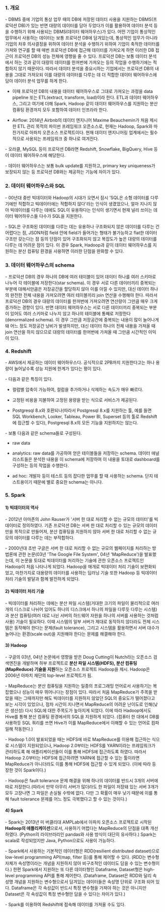 ### 1. 개요

\- DBMS 중에 기업의 통상 업무 때의 DB에 저장된 데이터 사용을 지원하는 DBMS(프로덕션 DB)가 있는 반면 대량의 데이터를 담아 두었다가 이를 활용하여 데이터 분석 등을 수행하기 위해 사용되는 DBMS(데이터 웨어하우스)가 있다. 어떤 기업이 통상적인 업무에서 사용하는 데이터는 보통 프로덕션 DB에 담겨있는데, 통상적인 업무가 아니라 기업의 차후 의사결정을 위하여 데이터 분석을 수행하기 위하여 기업이 축적한 데이터를 가져와 연구를 할 때 매번 프로덕션 DB에 접근해 데이터를 가져오게 하면 이러한 DB 접근이 프로덕션 DB의 성능 전체에 영향을 줄 수 있다. 프로덕션 DB는 보통 데이터 분석에서 하는 것과 같이 대량의 데이터를 한꺼번에 가져오는 등의 작업을 수행하기에는 적합하지 않기 때문이다. 따라서 데이터 분석을 중요시하는 기업에서는 프로덕션 DB의 내용을 그대로 가져오되 이를 대량의 데이터를 다루는 데 더 적합한 데이터 웨어하우스에 담아 데이터 분석 업무를 하게 한다. 

- 이때 프로덕션 DB의 내용을 데이터 웨어하우스로 그대로 가져오는 과정을 data pipeline 또는 ETL(extract, transform, load)이라 한다. ETL과 데이터 웨어하우스, 그리고 여기에 더해 Spark, Hadoop 같이 데이터 웨어하우스를 지원하는 분산 컴퓨팅 환경까지 모두 포함하여 데이터 인프라라 한다.

- Airflow: 2014년 Airbnb의 데이터 엔지니어 Maxime Beauchemin가 처음 제시한 ETL 관리 목적의 파이썬 프레임워크 오픈소스로, 현재는 Hadoop, Spark와 마찬가지로 아파치 오픈소스 프로젝트이다. 현재 데이터 엔지니어링 업계에서는 필수적으로 사용되는 프레임워크 중 하나로 여겨진다.


\- 오라클, MySQL 등이 프로덕션 DB라면 Redshift, Snowflake, BigQuery, Hive 등이 데이터 웨어하우스에 해당한다.

\- 데이터 웨어하우스는 보통 bulk update를 지원하고, primary key uniqueness가 보장되지 않는 등 프로덕션 DB와는 제공하는 기능에 차이가 있다.

### 2. 데이터 웨어하우스와 SQL

\- 00년대 중반 빅데이터와 Hadoop의 시대가 오면서 잠시 'SQL은 소형 데이터를 다루기에만 적합하고 빅데이터에는 적합하지 않다'라는 인식이 생겼었으나, 얼마 지나지 않아 빅데이터를 다루는 데에도 SQL이 유용하다는 인식이 생기면서 현재 널리 쓰이는 데이터 웨어하우스들 다수가 SQL을 지원한다. 

\- SQL은 구조화된 데이터를 다루는 데는 유용하나 구조화되지 않은 데이터를 다루는 건 어렵다는 점, JSON처럼 field 안에 field가 들어가는 형태가 불가능하고 flat한 데이터 구조만 갖는다는 점 등의 단점이 있어 구조화되지 않고 복잡도가 높은 대량의 데이터를 다루는 데 어려운 점이 있다. 이 경우 Spark, Hadoop과 같이 데이터 웨어하우스를 지원하는 분산 컴퓨팅 환경을 사용하면 이러한 단점을 완화할 수 있다.


### 3. 데이터 웨어하우스의 schema

\- 프로덕션 DB의 경우 하나의 DB에 여러 테이블이 있어 데이터 하나를 여러 스키마로 나누어 각 테이블에 저장한다(star schema). 이 경우 서로 다른 데이터끼리 중복되는 부분에 대해서만큼은 저장공간을 할당하지 않아 이를 아낄 수 있지만, 대신 데이터 하나의 완전한 전체 내용을 가져오려면 여러 테이블끼리 join 연산을 수행해야 한다. 따라서 프로덕션 DB의 경우 대량의 데이터를 한꺼번에 가져오려면 연산량이 그만큼 매우 크게 증가하는 경향이 있다. 반면 데이터 웨어하우스는 서로 다른 데이터끼리 중복되는 부분이 있어도 여러 스키마로 나누지 않고 하나의 테이블에 통째로 저장한다(denormalized schema). 이 경우 그만큼 저장공간에 중복되는 내용이 많이 늘어나게 돼 어느 정도 저장공간 낭비가 발생하지만, 대신 데이터 하나의 전체 내용을 가져올 때 join 연산을 하지 않으므로 대량의 데이터를 한꺼번에 가져올 때 그만큼 시간적인 이익이 있다.


### 4. Redshift

\- AWS에서 제공하는 데이터 웨어하우스다. 공식적으로 2PB까지 지원한다고는 하나 용량이 늘어날수록 성능 지원에 한계가 있다는 평이 있다. 

\- 다음과 같은 특징이 있다.

- 컬럼별 압축이 가능하여, 컬럼을 추가하거나 삭제하는 속도가 매우 빠르다.

- 고정된 비용을 지불하여 고정된 용량을 받는 식으로 서비스가 제공된다.

- Postgresql 8.x와 호환되나(따라서 Postgresql 8.x를 지원하는 툴, 예를 들면 SQL Workbench, Looker, Tableau, Power BI, Superset 등의 툴로 Redshift에 접근할 수 있다), Postgresql 8.x의 모든 기능을 지원하지는 않는다. 

\- 보통 다음과 같은 schema들로 구성된다.

- raw data

- analytics: raw data를 가공하여 얻은 테이블들을 저장하는 schema. 데이터 애널리스트들은 분석한 내용을 이 schema에 저장하여 이 내용을 토대로 dashboard를 구성하는 등의 작업을 수행한다.

- ad hoc: 개발자 등이 테스트 등의 잡다한 업무를 할 때 사용하는 schema. 단지 테스트용이기 때문에 별로 중요한 schema는 아니다.



### 5. Spark

#### 1) 빅데이터의 역사

\- 2012년 아마존의 John Rauser가 '서버 한 대로 처리할 수 없는 규모의 데이터'를 빅데이터로 정의하였다. 기존 프로덕션 DB는 서버 한 대로 처리할 수 있는 규모의 데이터만을 목적으로 만들어져, 분산 컴퓨팅을 지원하지 않아 서버 한 대로 처리할 수 없는 규모의 데이터를 다루는 데는 부적합하다.

\- 2000년대 초반 구글은 서버 한 대로 처리할 수 없는 규모의 웹페이지를 처리하는 방법론에 관한 논문(03년 'The Google File System', 04년 'MapReduce')을 발표했는데, 이 논문을 토대로 빅데이터를 처리하는 기술에 관한 오픈소스 프로젝트인 Hadoop이 처음 나타나게 되었다. Hadoop을 매개로 빅데이터 처리 기술이 보편화되었고, 마찬가지로 대용량의 데이터를 사용하는 딥러닝 기술 또한 Hadoop 등 빅데이터 처리 기술의 발달과 함께 발전하게 되었다.

#### 2) 빅데이터 처리 기술

\- 빅데이터를 처리하는 데에는 분산 파일 시스템(거대한 크기의 파일이 물리적으로 여러 개의 디스크로 나뉘어 있어도 하나의 디스크에서 하나의 파일을 다루듯 다루는 시스템)과 분산 컴퓨팅(여러 대로 나뉜 서버의 하드웨어 자원을 하나의 서버를 사용하는 것처럼 사용) 기술이 필요하다. 이때 시스템의 일부 서버가 제대로 동작하지 않더라도 전체 시스템은 동작해야 한다는 문제(fault tolerance), 그리고 시스템을 활용하면서 서버 대수가 늘어나는 환경(scale out)을 지원해야 한다는 문제를 해결해야 한다.

#### 3) Hadoop

\- 구글의 03년, 04년 논문에서 영향을 받은 Doug Cutting이 Nutch라는 오픈소스 검색엔진을 개발하며 하부 프로젝트로 **분산 파일 시스템(HDFS), 분산 컴퓨팅(MapReduce) 기술을 지원**하는 오픈소스 프로젝트 Hadoop을 제시. Hadoop은 2006년 아파치 재단의 top-level 프로젝트가 됨.

\- MapReduce는 분산 컴퓨팅을 지원하는 일종의 프로그래밍 언어로서 사용하기는 복잡했으나 성능이 매우 뛰어나다는 장점이 있다. 따라서 처음 MapReduce가 주목을 받았을 때는 그때까지만 해도 빅데이터를 지원하지 않았던 SQL의 중요도가 떨어졌다고 보는 시각이 있었으나, 점차 시간이 지나면서 MapReduce의 어려운 난이도로 인해(낮은 생산성) 다시 SQL에 대한 주목도가 높아지게 되었다. 이에 따라 Hadoop에서도 Hive를 통해 분산 컴퓨팅 환경에서의 SQL을 지원하게 되었다. (컴퓨터 한 대에서 DB를 사용하듯 SQL 쿼리를 쓰면 Hive가 이를 MapReduce에서 이해할 수 있는 언어로 컴파일해 작동한다.)

\- Hadoop 1.0이 발표되었을 때는 HDFS에 바로 MapReduce를 이용해 접근하는 식으로 시스템이 지원되었으나, Hadoop 2.0부터는 HDFS를 YARN이라는 프레임워크가 관리하도록 해 애플리케이션들이 이를 통해 HDFS에 접근하도록 하였다. 따라서 Hadoop 2.0부터는 HDFS에 접근하려면 YARN에 접근할 수 있는 툴이라면 MapReduce가 아니더라도 이를 통해 HDFS에 접근할 수 있게 되었다. (이에 따라 등장한 것이 Spark이다.)

\- Hadoop은 fault tolerance 문제 해결을 위해 하나의 데이터를 반드시 3개의 서버에 따로 저장한다.(따라서 만약 아무리 서버가 많더라도 한 파일이 저장돼 있는 서버 3개가 모두 고장나면 그 파일은 손실될 수밖에 없다. 다만 그 확률이 매우 낮기 때문에 이를 통해 fault tolerance 문제를 어느 정도 극복했다고 할 수 있는 것이다.) 


#### 4) Spark

\- Spark는 2013년 미 버클리대 AMPLab에서 아파치 오픈소스 프로젝트로 시작된 **Hadoop의 애플리케이션**으로서, 사용하기 어렵다는 MapReduce의 단점을 대폭 개선하였다. (Python의 라이브러리인 pandas와 사용 방식이 대단히 유사하다.) Spark는 scala로 작성되었지만 Java, Python으로도 사용이 가능하다.

\- Spark에서 사용하는 기본적인 데이터형은 RDD(resilient distributed dataset)으로 low-level programming API(map, filter 등)를 통해 제어할 수 있다. (RDD는 변수형 자체가 속성명이라는 개념을 지원하지 않아 비구조적인 데이터도 담을 수 있는 변수형이다.) 한편 Spark에서 지원하는 또 다른 데이터형인 Dataframe, Dataset형은 high-level programming API를 통해 제어한다. (Dataframe, Dataset은 RDD와 달리 속성명 개념을 지원하는 변수형으로서 담겨있는 데이터들은 속성명 단위로 구조화 되어 있다. Dataframe은 각 속성값이 반드시 특정 변수형을 가져야 하는 것은 아니지만 Dataset은 각 속성값이 특정 변수형만 담을 수 있다는 차이가 있다.)

\- Spark를 이용하여 Redshift에 접속해 데이터를 가져올 수도 있다.